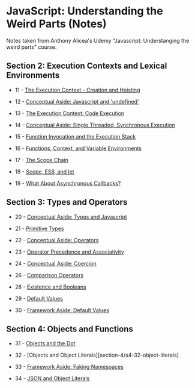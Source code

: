 # JavaScript: Understanding the Weird Parts (Notes)

Notes taken from Anthony Alicea's Udemy "Javascript: Understanging the weird parts" course.

## Section 2: Execution Contexts and Lexical Environments

-   11 - [The Execution Context - Creation and Hoisting](section-2/s2-11-creation-and-hoisting)

-   12 - [Conceptual Aside: Javascript and 'undefined'](section-2/s2-12-js-and-undefined/README.md)

-   13 - [The Execution Context: Code Execution](section-2/s2-13-code-execution)

-   14 - [Conceptual Aside: Single Threaded, Synchronous Execution](section-2/s2-14-single-threaded-sync-exec)

-   15 - [Function Invocation and the Execution Stack](section-2/s2-15-execution-stack)

-   16 - [Functions, Context, and Variable Environments](section-2/s2-16-fun-context-var-env)

-   17 - [The Scope Chain](section-2/s2-17-scope-chain)

-   18 - [Scope, ES6, and let](section-2/s2-18-scope-es6-let)

-   19 - [What About Asynchronous Callbacks?](section-2/s2-19-async-callbacks)

## Section 3: Types and Operators

-   20 - [Conceptual Aside: Types and Javascript](section-3/s3-20-types-js)

-   21 - [Primitive Types](section-3/s3-21-primitive-types)

-   22 - [Conceptual Aside: Operators](section-3/s3-22-operators)

-   23 - [Operator Precedence and Associativity](section-3/s3-23-procedence-associativity)

-   24 - [Conceptual Aside: Coercion](section-3/s3-24-coercion)

-   26 - [Comparison Operators](section-3/s3-26-comparison-operators)

-   28 - [Existence and Booleans](section-3/s3-28-existence-booleans)

-   29 - [Default Values](section-3/s3-29-default-values)

-   30 - [Framework Aside: Default Values](section-3/s3-30-framework-aside-def-vals)

## Section 4: Objects and Functions

-   31 - [Objects and the Dot](section-4/s4-31-objects-dot)

-   32 - [Objects and Object Literals][section-4/s4-32-object-literals]

-   33 - [Framework Aside: Faking Namespaces](section-4/s4-33-faking-namespaces)

-   34 - [JSON and Object Literals](section-4/s4-34-json-obj-literals)

